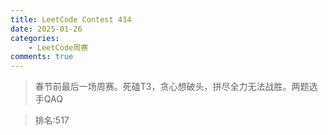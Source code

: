 ```yaml
---
title: LeetCode Contest 434
date: 2025-01-26
categories:
    - LeetCode周赛
comments: true
---
```


>春节前最后一场周赛。死磕T3，贪心想破头，拼尽全力无法战胜。两题选手QAQ

>排名:517

<!-- more -->
